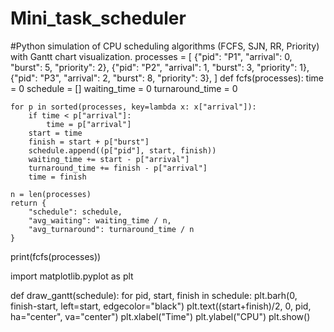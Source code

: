 # Mini_task_scheduler
#Python simulation of CPU scheduling algorithms (FCFS, SJN, RR, Priority) with Gantt chart visualization.
processes = [
    {"pid": "P1", "arrival": 0, "burst": 5, "priority": 2},
    {"pid": "P2", "arrival": 1, "burst": 3, "priority": 1},
    {"pid": "P3", "arrival": 2, "burst": 8, "priority": 3},
]
def fcfs(processes):
    time = 0
    schedule = []
    waiting_time = 0
    turnaround_time = 0

    for p in sorted(processes, key=lambda x: x["arrival"]):
        if time < p["arrival"]:
            time = p["arrival"]
        start = time
        finish = start + p["burst"]
        schedule.append((p["pid"], start, finish))
        waiting_time += start - p["arrival"]
        turnaround_time += finish - p["arrival"]
        time = finish

    n = len(processes)
    return {
        "schedule": schedule,
        "avg_waiting": waiting_time / n,
        "avg_turnaround": turnaround_time / n
    }

print(fcfs(processes))


import matplotlib.pyplot as plt

def draw_gantt(schedule):
    for pid, start, finish in schedule:
        plt.barh(0, finish-start, left=start, edgecolor="black")
        plt.text((start+finish)/2, 0, pid, ha="center", va="center")
    plt.xlabel("Time")
    plt.ylabel("CPU")
    plt.show()

